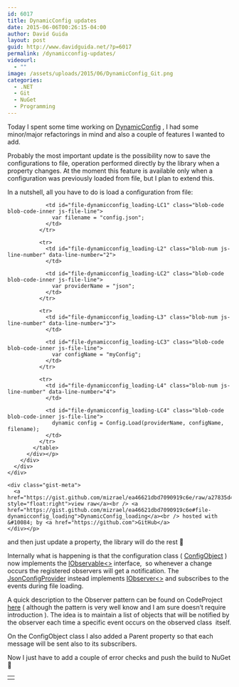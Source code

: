 ```yaml
---
id: 6017
title: DynamicConfig updates
date: 2015-06-06T00:26:15-04:00
author: David Guida
layout: post
guid: http://www.davidguida.net/?p=6017
permalink: /dynamicconfig-updates/
videourl:
  - ""
image: /assets/uploads/2015/06/DynamicConfig_Git.png
categories:
  - .NET
  - Git
  - NuGet
  - Programming
---
```

Today I spent some time working on <a href="https://github.com/mizrael/DynamicConfig" target="_blank">DynamicConfig</a> , I had some minor/major refactorings in mind and also a couple of features I wanted to add.

Probably the most important update is the possibility now to save the configurations to file, operation performed directly by the library when a property changes. At the moment this feature is available only when a configuration was previously loaded from file, but I plan to extend this.

In a nutshell, all you have to do is load a configuration from file:

<div style="tab-size: 8" id="gist23117218" class="gist">
  <div class="gist-file">
    <div class="gist-data">
      <div class="js-gist-file-update-container js-task-list-container file-box">
        <div id="file-dynamicconfig_loading" class="file my-2">
          <div itemprop="text" class="Box-body p-0 blob-wrapper data type-text  ">
            <table class="highlight tab-size js-file-line-container" data-tab-size="8" data-paste-markdown-skip>
              <tr>
                <td id="file-dynamicconfig_loading-L1" class="blob-num js-line-number" data-line-number="1">
                </td>
                
                <td id="file-dynamicconfig_loading-LC1" class="blob-code blob-code-inner js-file-line">
                  var filename = "config.json";
                </td>
              </tr>
              
              <tr>
                <td id="file-dynamicconfig_loading-L2" class="blob-num js-line-number" data-line-number="2">
                </td>
                
                <td id="file-dynamicconfig_loading-LC2" class="blob-code blob-code-inner js-file-line">
                  var providerName = "json";
                </td>
              </tr>
              
              <tr>
                <td id="file-dynamicconfig_loading-L3" class="blob-num js-line-number" data-line-number="3">
                </td>
                
                <td id="file-dynamicconfig_loading-LC3" class="blob-code blob-code-inner js-file-line">
                  var configName = "myConfig";
                </td>
              </tr>
              
              <tr>
                <td id="file-dynamicconfig_loading-L4" class="blob-num js-line-number" data-line-number="4">
                </td>
                
                <td id="file-dynamicconfig_loading-LC4" class="blob-code blob-code-inner js-file-line">
                  dynamic config = Config.Load(providerName, configName, filename);
                </td>
              </tr>
            </table>
          </div></p>
        </div>
      </div>
    </div>
    
    <div class="gist-meta">
      <a href="https://gist.github.com/mizrael/ea46621dbd7090919c6e/raw/a27835d46f73165daae4cf184bd469483d86ef70/DynamicConfig_loading" style="float:right">view raw</a><br /> <a href="https://gist.github.com/mizrael/ea46621dbd7090919c6e#file-dynamicconfig_loading">DynamicConfig_loading</a><br /> hosted with &#10084; by <a href="https://github.com">GitHub</a>
    </div></p>
  </div>
</div>

and then just update a property, the library will do the rest 🙂

Internally what is happening is that the configuration class ( <a href="http://www.codeproject.com/Articles/88278/Observer-in-NET-with-IObserver-T" target="_blank">ConfigObject</a> ) now implements the <a href="https://msdn.microsoft.com/en-us/library/vstudio/dd990377%28v=vs.100%29.aspx" target="_blank">IObservable<></a> interface,  so whenever a change occurs the registered observers will get a notification. The <a href="https://github.com/mizrael/DynamicConfig/blob/master/DynamicConfig/Providers/JsonConfigProvider.cs" target="_blank">JsonConfigProvider</a> instead implements <a href="https://msdn.microsoft.com/en-us/librAry/dd783449(v=vs.100).aspx" target="_blank">IObserver<></a> and subscribes to the events during file loading.

A quick description to the Observer pattern can be found on CodeProject <a href="http://www.codeproject.com/Articles/88278/Observer-in-NET-with-IObserver-T" target="_blank">here</a> ( although the pattern is very well know and I am sure doesn&#8217;t require introduction ). The idea is to maintain a list of objects that will be notified by the observer each time a specific event occurs on the observed class  itself.

On the ConfigObject class I also added a Parent property so that each message will be sent also to its subscribers.

Now I just have to add a couple of error checks and push the build to NuGet 🙂

<div class="post-details-footer-widgets">
</div>